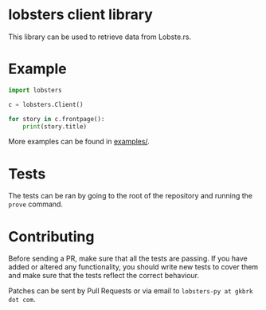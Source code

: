 # lobsters client library

This library can be used to retrieve data from Lobste.rs.

# Example

```python
import lobsters

c = lobsters.Client()

for story in c.frontpage():
    print(story.title)
```

More examples can be found in [examples/](examples/).

# Tests

The tests can be ran by going to the root of the repository and running the
`prove` command.

# Contributing

Before sending a PR, make sure that all the tests are passing. If you have
added or altered any functionality, you should write new tests to cover them
and make sure that the tests reflect the correct behaviour.

Patches can be sent by Pull Requests or via email to `lobsters-py at gkbrk dot
com`.
